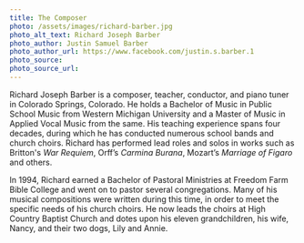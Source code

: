 ```yaml
---
title: The Composer
photo: /assets/images/richard-barber.jpg
photo_alt_text: Richard Joseph Barber
photo_author: Justin Samuel Barber
photo_author_url: https://www.facebook.com/justin.s.barber.1
photo_source:
photo_source_url:
---
```

Richard Joseph Barber is a composer, teacher, conductor, and piano tuner in Colorado Springs, Colorado. He holds a Bachelor of Music in Public School Music from Western Michigan University and a Master of Music in Applied Vocal Music from the same. His teaching experience spans four decades, during which he has conducted numerous school bands and church choirs. Richard has performed lead roles and solos in works such as Britton's *War Requiem*, Orff’s *Carmina Burana*, Mozart’s *Marriage of Figaro* and others.

In 1994, Richard earned a Bachelor of Pastoral Ministries at Freedom Farm Bible College and went on to pastor several congregations. Many of his musical compositions were written during this time, in order to meet the specific needs of his church choirs. He now leads the choirs at High Country Baptist Church and dotes upon his eleven grandchildren, his wife, Nancy, and their two dogs, Lily and Annie.
